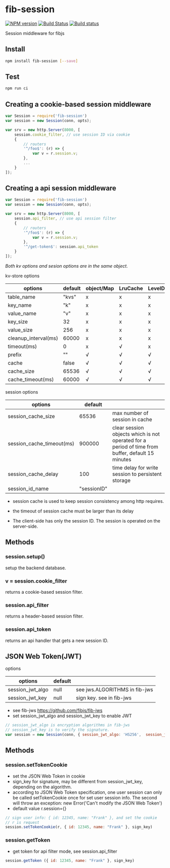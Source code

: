 # fib-session

[![NPM version](https://img.shields.io/npm/v/fib-session.svg)](https://www.npmjs.org/package/fib-session)
[![Build Status](https://travis-ci.org/fibjs/fib-session.svg)](https://travis-ci.org/fibjs/fib-session)
[![Build status](https://ci.appveyor.com/api/projects/status/ns3jmuw23pwcenhu?svg=true)](https://ci.appveyor.com/project/richardo2016/fib-session)

Session middleware for fibjs

## Install

```sh
npm install fib-session [--save]
```

## Test

```sh
npm run ci
```

## Creating a cookie-based session middleware

```js
var Session = require('fib-session')
var session = new Session(conn, opts);

var srv = new http.Server(8000, [
    session.cookie_filter, // use session ID via cookie
    {
        // routers
        '^/foo$': (r) => {
            var v = r.session.v;
        },
        ...
    }
]);
```

## Creating a api session middleware

```js
var Session = require('fib-session')
var session = new Session(conn, opts);

var srv = new http.Server(8000, [
    session.api_filter, // use api session filter
    {
        // routers
        '^/foo$': (r) => {
            var v = r.session.v;
        },
        '^/get-token$': session.api_token
    }
]);
```

*Both kv options and sesion options are in the same object.*

kv-store options

| options              | default | object/Map | LruCache | LevelDB | Redis | MongoDB | SQLite/MySQL |
|----------------------|---------|------------|----------|---------|-------|---------|--------------|
| table_name           |   "kvs" | x          | x        | x       | √     | √       | √            |
| key_name             |     "k" | x          | x        | x       | x     | √       | √            |
| value_name           |     "v" | x          | x        | x       | x     | √       | √            |
| key_size             |      32 | x          | x        | x       | x     | x       | √            |
| value_size           |     256 | x          | x        | x       | x     | x       | √            |
| cleanup_interval(ms) |   60000 | x          | x        | x       | x     | x       | √            |
| timeout(ms)          |       0 | x          | √        | x       | √     | √       | √            |
| prefix               |      "" | √          | √        | √       | √     | √       | √            |
| cache                |   false | √          | √        | √       | √     | √       | √            |
| cache_size           |   65536 | √          | √        | √       | √     | √       | √            |
| cache_timeout(ms)    |   60000 | √          | √        | √       | √     | √       | √            |

session options

| options                   | default            |                                                                                                  |
|---------------------------|--------------------|--------------------------------------------------------------------------------------------------|
| session_cache_size        |              65536 | max number of session in cache                                                                   |
| session_cache_timeout(ms) |             900000 | clear session objects which is not operated for a period of time from buffer, default 15 minutes |
| session_cache_delay       |                100 | time delay for write session to persistent storage                                               |
| session_id_name           |        "sessionID" |                                                                                                  |

- session cache is used to keep session consistency among http requires.
- the timeout of session cache must be larger than its delay

- The client-side has only the session ID. The session is operated on the server-side.

## Methods

### session.setup()
setup the backend database.

### v = session.cookie_filter
returns a cookie-based session filter.

### session.api_filter
returns a header-based session filter.

### session.api_token
returns an api handler that gets a new session ID.


JSON Web Token(JWT) 
---
options

| options                   | default |                                           |
|---------------------------|---------|-------------------------------------------|
| session_jwt_algo          |   null  | see jws.ALGORITHMS in fib-jws             |
| session_jwt_key           |   null  | sign key. see in fib-jws                  |

- see fib-jws https://github.com/fibjs/fib-jws
- set session_jwt_algo and session_jwt_key to enable JWT
```javascript
// session_jwt_algo is encryption algorithms in fib-jws
// session_jwt_key is to verify the signature. 
var session = new Session(conn, { session_jwt_algo: 'HS256',  session_jwt_key: verify_key })
```
## Methods
### session.setTokenCookie 
- set the JSON Web Token in cookie 
- sign_key for signature, may be different from session_jwt_key, depending on the algorithm.
- according to JSON Web Token specification, one user session can only be called setTokenCookie once for set user session info. The second will throw an exception: new Error('Can't modify the JSON Web Token')
- default value r.session={}
```javascript
// sign user info: { id: 12345, name: "Frank" }, and set the cookie
// r is request
session.setTokenCookie(r, { id: 12345, name: "Frank" }, sign_key)
```
### session.getToken 
- get token for api filter mode, see session.api_filter
```javascript
session.getToken ({ id: 12345, name: "Frank" }, sign_key)
```
